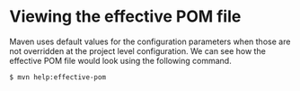 # Viewing the effective POM file

Maven uses default values for the configuration parameters when those are not overridden at the project level configuration. We can see how the effective POM file would look using the following command.

```bash
$ mvn help:effective-pom
```
